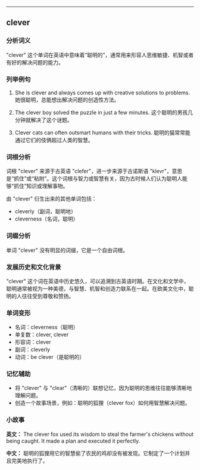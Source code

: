 
---------------
## clever
### 分析词义
"clever" 这个单词在英语中意味着“聪明的”，通常用来形容人思维敏捷、机智或者有好的解决问题的能力。

### 列举例句
1. She is clever and always comes up with creative solutions to problems.
   她很聪明，总能想出解决问题的创造性方法。
   
2. The clever boy solved the puzzle in just a few minutes.
   这个聪明的男孩几分钟就解决了这个谜题。
   
3. Clever cats can often outsmart humans with their tricks.
   聪明的猫常常能通过它们的伎俩超过人类的智慧。

### 词根分析
词根 "clever" 来源于古英语 "clefer"，进一步来源于古诺斯语 "klevr"，意思是“抓住”或“粘附”。这个词根与智力或智慧有关，因为古时候人们认为聪明人能够“抓住”知识或理解事物。

由 "clever" 衍生出来的其他单词包括：
- cleverly（副词，聪明地）
- cleverness（名词，聪明）

### 词缀分析
单词 "clever" 没有明显的词缀，它是一个自由词根。

### 发展历史和文化背景
"clever" 这个词在英语中历史悠久，可以追溯到古英语时期。在文化和文学中，聪明通常被视为一种美德，与智慧、机智和创造力联系在一起。在欧美文化中，聪明的人往往受到尊敬和赞扬。

### 单词变形
- 名词：cleverness（聪明）
- 单复数：clever, clever
- 形容词：clever
- 副词：cleverly
- 动词：be clever（是聪明的）

### 记忆辅助
- 将 "clever" 与 "clear"（清晰的）联想记忆，因为聪明的思维往往能够清晰地理解问题。
- 创造一个故事场景，例如：聪明的狐狸（clever fox）如何用智慧解决问题。

### 小故事
**英文：** The clever fox used its wisdom to steal the farmer's chickens without being caught. It made a plan and executed it perfectly.

**中文：** 聪明的狐狸用它的智慧偷了农民的鸡却没有被发现。它制定了一个计划并且完美地执行了。

